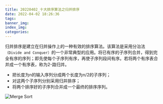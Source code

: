 ```yaml
---
title: 20220402_十大排序算法之归并排序
date: 2022-04-02 18:26:36
tags:
banner_img:
index_img:
categories:
---
```


归并排序是建立在归并操作上的一种有效的排序算法。该算法是采用分治法`（Divide and Conquer）`的一个非常典型的应用。将已有序的子序列合并，得到完全有序的序列；即先使每个子序列有序，再使子序列段间有序。若将两个有序表合并成一个有序表，称为2-路归并。

<!-- more -->

- 把长度为n的输入序列分成两个长度为n/2的子序列；
- 对这两个子序列分别采用归并排序；
- 将两个排序好的子序列合并成一个最终的排序序列。

![Merge Sort](/images/posts/20211118_排序算法汇总/MergeSort.gif)
